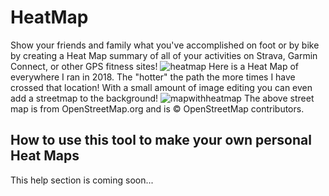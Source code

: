 # HeatMap
Show your friends and family what you've accomplished on foot or by bike by creating a Heat Map summary of all of your activities on Strava, Garmin Connect, or other GPS fitness sites! 
![heatmap](https://user-images.githubusercontent.com/12504656/50498963-e043c800-0a0a-11e9-9910-9af3d62d30d4.png)
Here is a Heat Map of everywhere I ran in 2018. The "hotter" the path the more times I have crossed that location!
With a small amount of image editing you can even add a streetmap to the background!
![mapwithheatmap](***REMOVED***)
The above street map is from OpenStreetMap.org and is © OpenStreetMap contributors.
## How to use this tool to make your own personal Heat Maps
This help section is coming soon...
